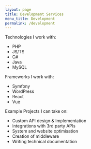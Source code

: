 ```yaml
---
layout: page
title: Development Services
menu_title: Development
permalink: /development
---
```


Technologies I work with:
- PHP
- JS/TS
- C#
- Java
- MySQL

Frameworks I work with:
- Symfony
- WordPress
- React
- Vue

Example Projects I can take on:
- Custom API design & Implementation
- Integrations with 3rd party APIs
- System and website optimisation
- Creation of middleware
- Writing technical documentation